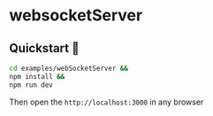 # websocketServer

## Quickstart 🚀

```sh
cd examples/webSocketServer &&
npm install &&
npm run dev
```

Then open the `http://localhost:3000` in any browser
